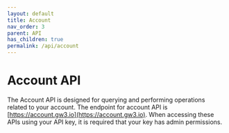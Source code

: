 ```yaml
---
layout: default
title: Account
nav_order: 3
parent: API
has_children: true
permalink: /api/account
---
```


# Account API

The Account API is designed for querying and performing operations related to your account. The endpoint for account API is [https://account.gw3.io](https://account.gw3.io). When accessing these APIs using your API key, it is required that your key has admin permissions. 
